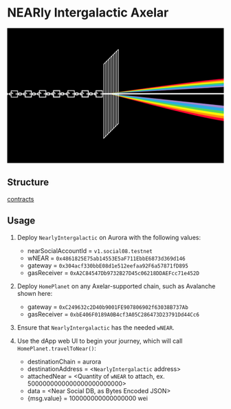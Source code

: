 # NEARly Intergalactic Axelar

<div align="center">
  <img src ="https://github.com/AdnanSlef/Nearly-Intergalactic-Axelar/blob/ea85a4c04e8bcf5e83df32651a0177c60840b53f/T_Logo.png">
</div>

## Structure

[contracts]()

## Usage

1. Deploy `NearlyIntergalactic` on Aurora with the following values:  
    * nearSocialAccountId = `v1.social08.testnet`  
    * wNEAR = `0x4861825E75ab14553E5aF711EbbE6873d369d146`  
    * gateway = `0x304acf330bbE08d1e512eefaa92F6a57871fD895`  
    * gasReceiver = `0xA2C84547Db9732B27D45c06218DDAEFcc71e452D`  

2. Deploy `HomePlanet` on any Axelar-supported chain, such as Avalanche shown here:  
    * gateway = `0xC249632c2D40b9001FE907806902f63038B737Ab`  
    * gasReceiver = `0xbE406F0189A0B4cf3A05C286473D23791Dd44Cc6`  

3. Ensure that `NearlyIntergalactic` has the needed `wNEAR`.

4. Use the dApp web UI to begin your journey, which will call `HomePlanet.travelToNear()`:  
    * destinationChain = aurora  
    * destinationAddress = <`NearlyIntergalactic` address>  
    * attachedNear = <Quantity of `wNEAR` to attach, ex. 5000000000000000000000000>  
    * data = <Near Social DB, as Bytes Encoded JSON>  
    * {msg.value} = 100000000000000000 wei  